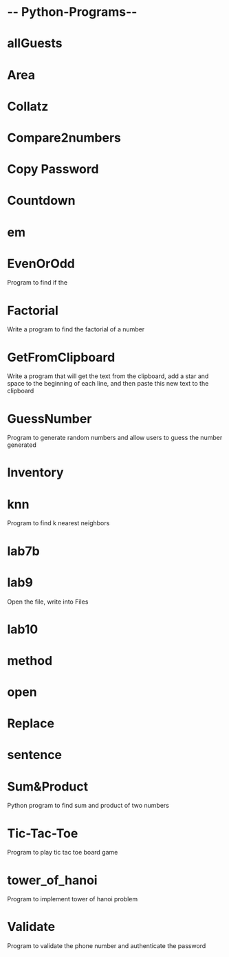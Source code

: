 ﻿# -- Python-Programs--


# allGuests

# Area


# Collatz


# Compare2numbers

# Copy Password

# Countdown

# em


# EvenOrOdd
Program to find if the 

# Factorial

Write a program to find the factorial of a number

# GetFromClipboard

Write a program that will get the text from the clipboard, add a star and space to the beginning of each line, and then paste this new text to the clipboard


# GuessNumber
Program to generate random numbers and allow users to guess the number generated



# Inventory


# knn
Program to find k nearest neighbors


# lab7b

# lab9
Open the file, write into Files

# lab10


# method

# open 

# Replace

# sentence

# Sum&Product

Python program to find sum and product of two numbers

# Tic-Tac-Toe

Program to play tic tac toe board game


# tower_of_hanoi

Program to implement tower of hanoi problem

# Validate

Program to validate the phone number and authenticate the password



